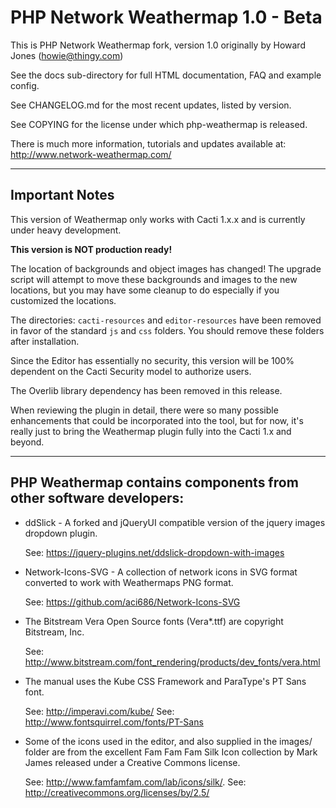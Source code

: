 # PHP Network Weathermap 1.0 - Beta

This is PHP Network Weathermap fork, version 1.0 originally by Howard Jones (howie@thingy.com)

See the docs sub-directory for full HTML documentation, FAQ and example config.

See CHANGELOG.md for the most recent updates, listed by version.

See COPYING for the license under which php-weathermap is released.

There is much more information, tutorials and updates available at:
    http://www.network-weathermap.com/

------

## Important Notes
This version of Weathermap only works with Cacti 1.x.x and is currently under
heavy development.

**This version is NOT production ready!**

The location of backgrounds and object images has changed!  The upgrade script 
will attempt to move these backgrounds and images to the new locations, 
but you may have some cleanup to do especially if you customized the locations.

The directories: `cacti-resources` and `editor-resources` have been removed
in favor of the standard `js` and `css` folders.  You should remove these
folders after installation.

Since the Editor has essentially no security, this version will be 100% dependent
on the Cacti Security model to authorize users.

The Overlib library dependency has been removed in this release.

When reviewing the plugin in detail, there were so many possible enhancements
that could be incorporated into the tool, but for now, it's really just to
bring the Weathermap plugin fully into the Cacti 1.x and beyond.

------

## PHP Weathermap contains components from other software developers:

* ddSlick - A forked and jQueryUI compatible version of the jquery images dropdown
  plugin.

  See: https://jquery-plugins.net/ddslick-dropdown-with-images

* Network-Icons-SVG - A collection of network icons in SVG format converted
  to work with Weathermaps PNG format.

  See: https://github.com/aci686/Network-Icons-SVG

* The Bitstream Vera Open Source fonts (Vera\*.ttf) are copyright Bitstream, Inc.

  See: http://www.bitstream.com/font_rendering/products/dev_fonts/vera.html

* The manual uses the Kube CSS Framework and ParaType's PT Sans font.

  See: http://imperavi.com/kube/
  See: http://www.fontsquirrel.com/fonts/PT-Sans

* Some of the icons used in the editor, and also supplied in the images/ folder are
  from the excellent Fam Fam Fam Silk Icon collection by Mark James released under
  a Creative Commons license.

  See: http://www.famfamfam.com/lab/icons/silk/.
  See: http://creativecommons.org/licenses/by/2.5/
